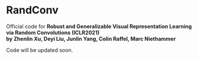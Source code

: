 # RandConv

Official code for **Robust and Generalizable Visual Representation Learning via Random Convolutions (ICLR2021)\
by Zhenlin Xu, Deyi Liu, Junlin Yang, Colin Raffel, Marc Niethammer**

Code will be updated soon.
